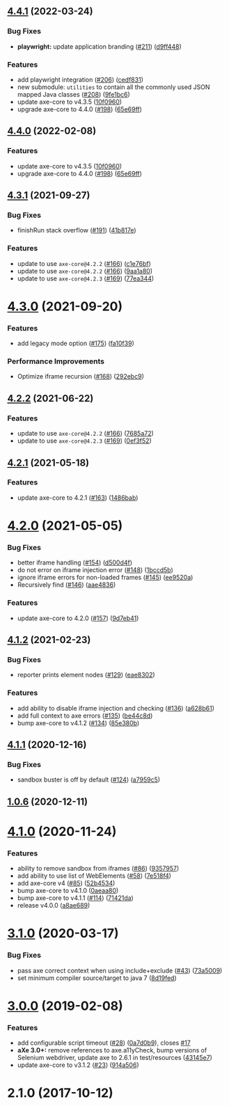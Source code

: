 ## [4.4.1](https://github.com/dequelabs/axe-core-maven-html/compare/v4.3.1...v4.4.1) (2022-03-24)


### Bug Fixes

* **playwright:** update application branding ([#211](https://github.com/dequelabs/axe-core-maven-html/issues/211)) ([d9ff448](https://github.com/dequelabs/axe-core-maven-html/commit/d9ff448b7d6be73e881bf689c052550b96e8d2c8))


### Features

* add playwright integration ([#206](https://github.com/dequelabs/axe-core-maven-html/issues/206)) ([cedf831](https://github.com/dequelabs/axe-core-maven-html/commit/cedf83156773f1fcd5662837c10be114647769d5))
* new submodule: `utilities` to contain all the commonly used JSON mapped Java classes ([#208](https://github.com/dequelabs/axe-core-maven-html/issues/208)) ([9fe1bc6](https://github.com/dequelabs/axe-core-maven-html/commit/9fe1bc68a25173ce8db3938b6e66269ace7a1ff0))
* update axe-core to v4.3.5 ([10f0960](https://github.com/dequelabs/axe-core-maven-html/commit/10f09601d1a9c53da59c62e399d8f995dc0df731))
* upgrade axe-core to 4.4.0 ([#198](https://github.com/dequelabs/axe-core-maven-html/issues/198)) ([65e69ff](https://github.com/dequelabs/axe-core-maven-html/commit/65e69ff5bf41ec949a9fea6a907e6cc37aaabd7d))



## [4.4.0](https://dequelabs/compare/v4.3.1...v4.4.0) (2022-02-08)


### Features

* update axe-core to v4.3.5 ([10f0960](https://dequelabs/commits/10f09601d1a9c53da59c62e399d8f995dc0df731))
* upgrade axe-core to 4.4.0 ([#198](https://dequelabs/issues/198)) ([65e69ff](https://dequelabs/commits/65e69ff5bf41ec949a9fea6a907e6cc37aaabd7d))



## [4.3.1](https://dequelabs/compare/v4.3.0...v4.3.1) (2021-09-27)


### Bug Fixes

* finishRun stack overflow ([#191](https://dequelabs/issues/191)) ([41b817e](https://dequelabs/commits/41b817e8438cfb0a08abf78b1af72176cbaacce4))


### Features

* update to use `axe-core@4.2.2` ([#166](https://dequelabs/issues/166)) ([c1e76bf](https://dequelabs/commits/c1e76bf644a909a218787cde95073b9af2d08edd))
* update to use `axe-core@4.2.2` ([#166](https://dequelabs/issues/166)) ([9aa1a80](https://dequelabs/commits/9aa1a805000df4515350daa2d04271065cc734d7))
* update to use `axe-core@4.2.3` ([#169](https://dequelabs/issues/169)) ([77ea344](https://dequelabs/commits/77ea3449ef0fc0a329a1a882688cb34ef7b314b6))



# [4.3.0](https://dequelabs/compare/v4.2.2...v4.3.0) (2021-09-20)


### Features

* add legacy mode option ([#175](https://dequelabs/issues/175)) ([fa10f39](https://dequelabs/commits/fa10f39d206696b9a55957fbb8e8c059949cb18b))


### Performance Improvements

* Optimize iframe recursion ([#168](https://dequelabs/issues/168)) ([292ebc9](https://dequelabs/commits/292ebc9648a66f5c1b9c24a7fcc97116554621d0))



## [4.2.2](https://dequelabs/compare/v4.2.1...v4.2.2) (2021-06-22)


### Features

* update to use `axe-core@4.2.2` ([#166](https://dequelabs/issues/166)) ([7685a72](https://dequelabs/commits/7685a72e2dd37c895071309b5f39aabf7744c65b))
* update to use `axe-core@4.2.3` ([#169](https://dequelabs/issues/169)) ([0ef3f52](https://dequelabs/commits/0ef3f52eae41375c77b980f05fffbdefcc85927c))



## [4.2.1](https://dequelabs/compare/v4.2.0...v4.2.1) (2021-05-18)


### Features

* update axe-core to 4.2.1 ([#163](https://dequelabs/issues/163)) ([1486bab](https://dequelabs/commits/1486babb4c8937251f453e4ed88b33f9e2a03bbc))



# [4.2.0](https://dequelabs/compare/v4.1.2...v4.2.0) (2021-05-05)


### Bug Fixes

* better iframe handling ([#154](https://dequelabs/issues/154)) ([d500d4f](https://dequelabs/commits/d500d4f0c0fd216d4bb54b6d2edd4ac2914131ec))
* do not error on iframe injection error ([#148](https://dequelabs/issues/148)) ([1bccd5b](https://dequelabs/commits/1bccd5bc78713d0c2ba479128a748759e2073c35))
* ignore iframe errors for non-loaded frames ([#145](https://dequelabs/issues/145)) ([ee9520a](https://dequelabs/commits/ee9520a43ccdf795fdb9c72d0516d4539a45fa6e))
* Recursively find <frame> ([#146](https://dequelabs/issues/146)) ([aae4836](https://dequelabs/commits/aae4836e90a6f2db7f4be5d40eb194edcf3fdf71))


### Features

* update axe-core to 4.2.0 ([#157](https://dequelabs/issues/157)) ([9d7eb41](https://dequelabs/commits/9d7eb4191aeb02e1083eb3a250f944c81824aa9b))



## [4.1.2](https://dequelabs/compare/v4.1.1...v4.1.2) (2021-02-23)


### Bug Fixes

* reporter prints element nodes ([#129](https://dequelabs/issues/129)) ([eae8302](https://dequelabs/commits/eae830291ee80b8e8fd1d2fa3e9604c68b80476c))


### Features

* add ability to disable iframe injection and checking ([#136](https://dequelabs/issues/136)) ([a628b61](https://dequelabs/commits/a628b61f7895549076476f9960a0cae54520dad8))
* add full context to axe errors ([#135](https://dequelabs/issues/135)) ([be44c8d](https://dequelabs/commits/be44c8dffd99493b8f49f5470e68325254b61d9b))
* bump axe-core to v4.1.2 ([#134](https://dequelabs/issues/134)) ([85e380b](https://dequelabs/commits/85e380b4e84c16a6aa382eb7dbea2e64e9e879f1))



## [4.1.1](https://dequelabs/compare/v1.0.6...v4.1.1) (2020-12-16)


### Bug Fixes

* sandbox buster is off by default ([#124](https://dequelabs/issues/124)) ([a7959c5](https://dequelabs/commits/a7959c5712aefae7fa003a75e956fa5275bc82a3))



## [1.0.6](https://dequelabs/compare/v1.0.3...v1.0.6) (2020-12-11)



# [4.1.0](https://dequelabs/compare/v4.0.0...v4.1.0) (2020-11-24)


### Features

* ability to remove sandbox from iframes ([#86](https://dequelabs/issues/86)) ([9357957](https://dequelabs/commits/9357957a3f1e9bbf338b921e8db35c8041cf43e7))
* add ability to use list of WebElements  ([#58](https://dequelabs/issues/58)) ([7e518f4](https://dequelabs/commits/7e518f47f28a7af53fb48543eba18a5b8bbaa2c8))
* add axe-core v4 ([#85](https://dequelabs/issues/85)) ([52b4534](https://dequelabs/commits/52b453465c1e2e6ac6974c84c8d83e64be2d575f))
* bump axe-core to v4.1.0 ([0aeaa80](https://dequelabs/commits/0aeaa80820073c0fdcfe18e06611a9a946689153))
* bump axe-core to v4.1.1 ([#114](https://dequelabs/issues/114)) ([71421da](https://dequelabs/commits/71421daf9ff2edd6819c6e9350241c770ec6dbe8))
* release v4.0.0 ([a8ae689](https://dequelabs/commits/a8ae689cb06971225546ab04501d0360935b63ee))



# [3.1.0](https://dequelabs/compare/v3.0.0...v3.1.0) (2020-03-17)


### Bug Fixes

* pass axe correct context when using include+exclude ([#43](https://dequelabs/issues/43)) ([73a5009](https://dequelabs/commits/73a5009b22afad5243d60db5f0d751de7165519a))
* set minimum compiler source/target to java 7 ([8d19fed](https://dequelabs/commits/8d19fedb271975b2457a8e27856a44f601b5a110))



# [3.0.0](https://dequelabs/compare/v2.1.0...v3.0.0) (2019-02-08)


### Features

* add configurable script timeout ([#28](https://dequelabs/issues/28)) ([0a7d0b9](https://dequelabs/commits/0a7d0b9ef7520f587536caa543323b5a8e65042c)), closes [#17](https://dequelabs/issues/17)
* **aXe 3.0+:** remove references to axe.a11yCheck, bump versions of Selenium webdriver, update axe to 2.6.1 in test/resources ([43145e7](https://dequelabs/commits/43145e7e431272807017ea5bd0e29e032a55b456))
* update axe-core to v3.1.2 ([#23](https://dequelabs/issues/23)) ([914a506](https://dequelabs/commits/914a50693058c152891202d4fb9a764c8cbcf09b))



# 2.1.0 (2017-10-12)



